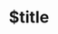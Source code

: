 ---
title: $title
second_title: GroupDocs.Editor for .NET API Reference
description: $description
type: docs
weight: $weight
url: /net/$ref/
---